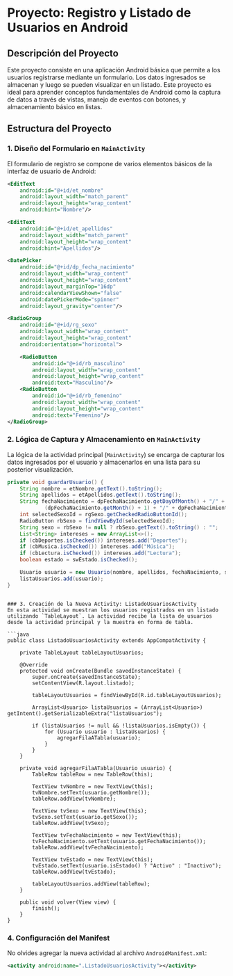# Proyecto: Registro y Listado de Usuarios en Android

## Descripción del Proyecto

Este proyecto consiste en una aplicación Android básica que permite a los usuarios registrarse mediante un formulario. Los datos ingresados se almacenan y luego se pueden visualizar en un listado. Este proyecto es ideal para aprender conceptos fundamentales de Android como la captura de datos a través de vistas, manejo de eventos con botones, y almacenamiento básico en listas.

## Estructura del Proyecto

### 1. Diseño del Formulario en `MainActivity`

El formulario de registro se compone de varios elementos básicos de la interfaz de usuario de Android:

```xml
<EditText
    android:id="@+id/et_nombre"
    android:layout_width="match_parent"
    android:layout_height="wrap_content"
    android:hint="Nombre"/>

<EditText
    android:id="@+id/et_apellidos"
    android:layout_width="match_parent"
    android:layout_height="wrap_content"
    android:hint="Apellidos"/>

<DatePicker
    android:id="@+id/dp_fecha_nacimiento"
    android:layout_width="wrap_content"
    android:layout_height="wrap_content"
    android:layout_marginTop="16dp"
    android:calendarViewShown="false"
    android:datePickerMode="spinner"
    android:layout_gravity="center"/>

<RadioGroup
    android:id="@+id/rg_sexo"
    android:layout_width="wrap_content"
    android:layout_height="wrap_content"
    android:orientation="horizontal">

    <RadioButton
        android:id="@+id/rb_masculino"
        android:layout_width="wrap_content"
        android:layout_height="wrap_content"
        android:text="Masculino"/>
    <RadioButton
        android:id="@+id/rb_femenino"
        android:layout_width="wrap_content"
        android:layout_height="wrap_content"
        android:text="Femenino"/>
</RadioGroup>
```

### 2. Lógica de Captura y Almacenamiento en `MainActivity`

La lógica de la actividad principal (`MainActivity`) se encarga de capturar los datos ingresados por el usuario y almacenarlos en una lista para su posterior visualización.

```java
private void guardarUsuario() {
    String nombre = etNombre.getText().toString();
    String apellidos = etApellidos.getText().toString();
    String fechaNacimiento = dpFechaNacimiento.getDayOfMonth() + "/" +
            (dpFechaNacimiento.getMonth() + 1) + "/" + dpFechaNacimiento.getYear();
    int selectedSexoId = rgSexo.getCheckedRadioButtonId();
    RadioButton rbSexo = findViewById(selectedSexoId);
    String sexo = rbSexo != null ? rbSexo.getText().toString() : "";
    List<String> intereses = new ArrayList<>();
    if (cbDeportes.isChecked()) intereses.add("Deportes");
    if (cbMusica.isChecked()) intereses.add("Música");
    if (cbLectura.isChecked()) intereses.add("Lectura");
    boolean estado = swEstado.isChecked();

    Usuario usuario = new Usuario(nombre, apellidos, fechaNacimiento, sexo, intereses, estado);
    listaUsuarios.add(usuario);
}
```

````

### 3. Creación de la Nueva Activity: ListadoUsuariosActivity
En esta actividad se muestran los usuarios registrados en un listado utilizando `TableLayout`. La actividad recibe la lista de usuarios desde la actividad principal y la muestra en forma de tabla.

```java
public class ListadoUsuariosActivity extends AppCompatActivity {

    private TableLayout tableLayoutUsuarios;

    @Override
    protected void onCreate(Bundle savedInstanceState) {
        super.onCreate(savedInstanceState);
        setContentView(R.layout.listado);

        tableLayoutUsuarios = findViewById(R.id.tableLayoutUsuarios);

        ArrayList<Usuario> listaUsuarios = (ArrayList<Usuario>) getIntent().getSerializableExtra("listaUsuarios");

        if (listaUsuarios != null && !listaUsuarios.isEmpty()) {
            for (Usuario usuario : listaUsuarios) {
                agregarFilaATabla(usuario);
            }
        }
    }

    private void agregarFilaATabla(Usuario usuario) {
        TableRow tableRow = new TableRow(this);

        TextView tvNombre = new TextView(this);
        tvNombre.setText(usuario.getNombre());
        tableRow.addView(tvNombre);

        TextView tvSexo = new TextView(this);
        tvSexo.setText(usuario.getSexo());
        tableRow.addView(tvSexo);

        TextView tvFechaNacimiento = new TextView(this);
        tvFechaNacimiento.setText(usuario.getFechaNacimiento());
        tableRow.addView(tvFechaNacimiento);

        TextView tvEstado = new TextView(this);
        tvEstado.setText(usuario.isEstado() ? "Activo" : "Inactivo");
        tableRow.addView(tvEstado);

        tableLayoutUsuarios.addView(tableRow);
    }

    public void volver(View view) {
        finish();
    }
}
````

### 4. Configuración del Manifest

No olvides agregar la nueva actividad al archivo `AndroidManifest.xml`:

```xml
<activity android:name=".ListadoUsuariosActivity"></activity>
```
